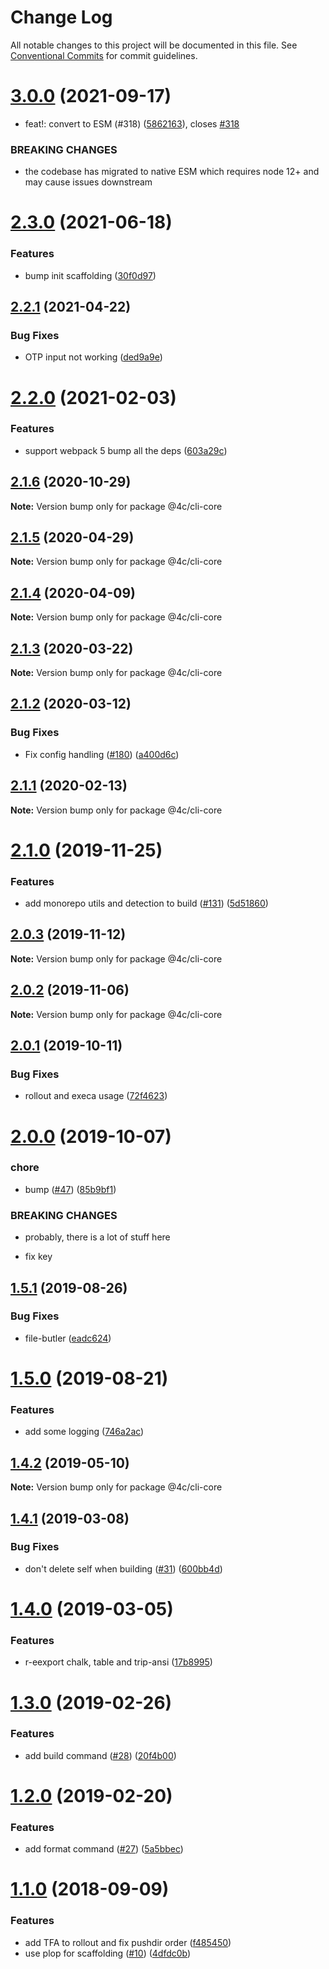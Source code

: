 # Change Log

All notable changes to this project will be documented in this file.
See [Conventional Commits](https://conventionalcommits.org) for commit guidelines.

# [3.0.0](https://github.com/4Catalyzer/cli/compare/@4c/cli-core@2.3.0...@4c/cli-core@3.0.0) (2021-09-17)


* feat!: convert to ESM (#318) ([5862163](https://github.com/4Catalyzer/cli/commit/58621632fc3961f3ed24eeddc4342645b8b5673b)), closes [#318](https://github.com/4Catalyzer/cli/issues/318)


### BREAKING CHANGES

* the codebase has migrated to native ESM which requires node 12+ and may cause issues downstream





# [2.3.0](https://github.com/4Catalyzer/cli/compare/@4c/cli-core@2.2.1...@4c/cli-core@2.3.0) (2021-06-18)


### Features

* bump init scaffolding ([30f0d97](https://github.com/4Catalyzer/cli/commit/30f0d9755a0f6b324216b9d14d3f0238a5b640f9))





## [2.2.1](https://github.com/4Catalyzer/cli/compare/@4c/cli-core@2.2.0...@4c/cli-core@2.2.1) (2021-04-22)


### Bug Fixes

* OTP input not working ([ded9a9e](https://github.com/4Catalyzer/cli/commit/ded9a9efc518313087bf117a7b2e674c06f81972))





# [2.2.0](https://github.com/4Catalyzer/cli/compare/@4c/cli-core@2.1.6...@4c/cli-core@2.2.0) (2021-02-03)


### Features

* support webpack 5 bump all the deps ([603a29c](https://github.com/4Catalyzer/cli/commit/603a29cfc8aa9ca10d6e8c06414ab75b8286ea86))





## [2.1.6](https://github.com/4Catalyzer/cli/compare/@4c/cli-core@2.1.5...@4c/cli-core@2.1.6) (2020-10-29)

**Note:** Version bump only for package @4c/cli-core





## [2.1.5](https://github.com/4Catalyzer/cli/compare/@4c/cli-core@2.1.4...@4c/cli-core@2.1.5) (2020-04-29)

**Note:** Version bump only for package @4c/cli-core





## [2.1.4](https://github.com/4Catalyzer/cli/compare/@4c/cli-core@2.1.3...@4c/cli-core@2.1.4) (2020-04-09)

**Note:** Version bump only for package @4c/cli-core





## [2.1.3](https://github.com/4Catalyzer/cli/compare/@4c/cli-core@2.1.2...@4c/cli-core@2.1.3) (2020-03-22)

**Note:** Version bump only for package @4c/cli-core





## [2.1.2](https://github.com/4Catalyzer/cli/compare/@4c/cli-core@2.1.1...@4c/cli-core@2.1.2) (2020-03-12)


### Bug Fixes

* Fix config handling ([#180](https://github.com/4Catalyzer/cli/issues/180)) ([a400d6c](https://github.com/4Catalyzer/cli/commit/a400d6ca0b3ee133a8d2d33e5c0224cb10b0c19c))





## [2.1.1](https://github.com/4Catalyzer/cli/compare/@4c/cli-core@2.1.0...@4c/cli-core@2.1.1) (2020-02-13)

**Note:** Version bump only for package @4c/cli-core





# [2.1.0](https://github.com/4Catalyzer/cli/compare/@4c/cli-core@2.0.3...@4c/cli-core@2.1.0) (2019-11-25)


### Features

* add monorepo utils and detection to build ([#131](https://github.com/4Catalyzer/cli/issues/131)) ([5d51860](https://github.com/4Catalyzer/cli/commit/5d51860d3b2a5dd5ba27714e9fe84159243e0019))





## [2.0.3](https://github.com/4Catalyzer/cli/compare/@4c/cli-core@2.0.2...@4c/cli-core@2.0.3) (2019-11-12)

**Note:** Version bump only for package @4c/cli-core





## [2.0.2](https://github.com/4Catalyzer/cli/compare/@4c/cli-core@2.0.1...@4c/cli-core@2.0.2) (2019-11-06)

**Note:** Version bump only for package @4c/cli-core





## [2.0.1](https://github.com/4Catalyzer/cli/compare/@4c/cli-core@2.0.0...@4c/cli-core@2.0.1) (2019-10-11)


### Bug Fixes

* rollout and execa usage ([72f4623](https://github.com/4Catalyzer/cli/commit/72f4623))





# [2.0.0](https://github.com/4Catalyzer/cli/compare/@4c/cli-core@1.5.1...@4c/cli-core@2.0.0) (2019-10-07)


### chore

* bump ([#47](https://github.com/4Catalyzer/cli/issues/47)) ([85b9bf1](https://github.com/4Catalyzer/cli/commit/85b9bf1))


### BREAKING CHANGES

* probably, there is a lot of stuff here

* fix key





## [1.5.1](https://github.com/4Catalyzer/cli/compare/@4c/cli-core@1.5.0...@4c/cli-core@1.5.1) (2019-08-26)


### Bug Fixes

* file-butler ([eadc624](https://github.com/4Catalyzer/cli/commit/eadc624))





# [1.5.0](https://github.com/4Catalyzer/cli/compare/@4c/cli-core@1.4.2...@4c/cli-core@1.5.0) (2019-08-21)


### Features

* add some logging ([746a2ac](https://github.com/4Catalyzer/cli/commit/746a2ac))





## [1.4.2](https://github.com/4Catalyzer/cli/compare/@4c/cli-core@1.4.1...@4c/cli-core@1.4.2) (2019-05-10)

**Note:** Version bump only for package @4c/cli-core





## [1.4.1](https://github.com/4Catalyzer/cli/compare/@4c/cli-core@1.4.0...@4c/cli-core@1.4.1) (2019-03-08)


### Bug Fixes

* don't delete self when building ([#31](https://github.com/4Catalyzer/cli/issues/31)) ([600bb4d](https://github.com/4Catalyzer/cli/commit/600bb4d))





# [1.4.0](https://github.com/4Catalyzer/cli/compare/@4c/cli-core@1.3.0...@4c/cli-core@1.4.0) (2019-03-05)


### Features

* r-eexport chalk, table and trip-ansi ([17b8995](https://github.com/4Catalyzer/cli/commit/17b8995))





# [1.3.0](https://github.com/4Catalyzer/cli/compare/@4c/cli-core@1.2.0...@4c/cli-core@1.3.0) (2019-02-26)


### Features

* add build command ([#28](https://github.com/4Catalyzer/cli/issues/28)) ([20f4b00](https://github.com/4Catalyzer/cli/commit/20f4b00))





# [1.2.0](https://github.com/4Catalyzer/cli/compare/@4c/cli-core@1.1.0...@4c/cli-core@1.2.0) (2019-02-20)

### Features

- add format command ([#27](https://github.com/4Catalyzer/cli/issues/27)) ([5a5bbec](https://github.com/4Catalyzer/cli/commit/5a5bbec))

<a name="1.1.0"></a>

# [1.1.0](https://github.com/4Catalyzer/cli/compare/@4c/cli-core@1.0.0...@4c/cli-core@1.1.0) (2018-09-09)

### Features

- add TFA to rollout and fix pushdir order ([f485450](https://github.com/4Catalyzer/cli/commit/f485450))
- use plop for scaffolding ([#10](https://github.com/4Catalyzer/cli/issues/10)) ([4dfdc0b](https://github.com/4Catalyzer/cli/commit/4dfdc0b))
